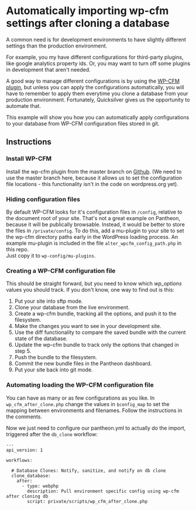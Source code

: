 # Automatically importing wp-cfm settings after cloning a database

A common need is for development environments to have slightly different settings than the production environment.

For example, you my have different configurations for third-party plugins, like google analytics property ids.  Or, you
may want to turn off some plugins in development that aren't needed.

A good way to manage different configurations is by using the [WP-CFM plugin](https://wordpress.org/plugins/wp-cfm/), but
unless you can apply the configurations automatically, you will have to remember to apply them everytime you clone a database
from your production environment.  Fortunately, Quicksilver gives us the opportunity to automate that.

This example will show you how you can automatically apply configurations to your database from WP-CFM configuration files
stored in git.
 
## Instructions

### Install WP-CFM

Install the wp-cfm plugin from the master branch on [Github](https://github.com/forumone/wp-cfm).  (We need to use the
master branch here, because it allows us to set the configuration file locations - this functionality isn't in the
code on wordpress.org yet).

### Hiding configuration files

By default WP-CFM looks for it's configuration files in `/config`, relative to the document root of your site.  That's
not a great example on Pantheon, because it will be publically browsable. Instead, it would be better to store the files
in `/private/config`.  To do this, add a mu-plugin to your site to set the wp-cfm directory paths early in the 
WordPress loading process.  An example mu-plugin is included in the file `alter_wpcfm_config_path.php` in this repo.  
Just copy it to `wp-config/mu-plugins`.
   
### Creating a WP-CFM configuration file

This should be straight forward, but you need to know which _wp_options_ values you should track.  If you don't know, one way to
find out is this:

1. Put your site into sftp mode.
2. Clone your database from the live environment.
3. Create a wp-cfm bundle, tracking all the options, and push it to the filesystem.
4. Make the changes you want to see in your development site.
5. Use the diff functionality to compare the saved bundle with the current state of the database.
6. Update the wp-cfm bundle to track only the options that changed in step 5.
7. Push the bundle to the filesystem.
8. Commit the new bundle files in the Pantheon dashboard.
9. Put your site back into git mode.

### Automating loading the WP-CFM configuration file

You can have as many or as few configurations as you like.  In `wp_cfm_after_clone.php` change the values in `$config_map` to
set the mapping between environments and filenames.  Follow the instructions in the comments.

Now we just need to configure our pantheon.yml to actually do the import, triggered after the `db_clone` workflow:

```
---
api_version: 1

workflows:

  # Database Clones: Notify, sanitize, and notify on db clone
  clone_database:
    after:
      - type: webphp
        description: Pull environment specific config using wp-cfm after cloning db
        script: private/scripts/wp_cfm_after_clone.php
```
